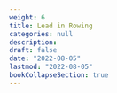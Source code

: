 ```yaml
---
weight: 6
title: Lead in Rowing
categories: null
description: 
draft: false
date: "2022-08-05"
lastmod: "2022-08-05"
bookCollapseSection: true
---
```


